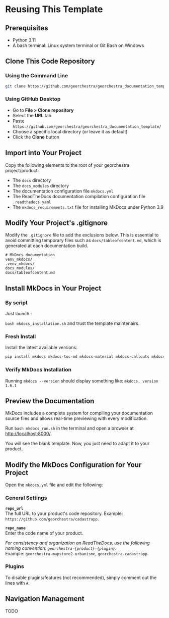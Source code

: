 # Reusing This Template

## Prerequisites

- Python 3.11
- A bash terminal: Linux system terminal or Git Bash on Windows

## Clone This Code Repository

### Using the Command Line

```bash
git clone https://github.com/georchestra/georchestra_documentation_template.git
```

### Using GitHub Desktop

- Go to **File > Clone repository**
- Select the **URL** tab
- Paste `https://github.com/georchestra/georchestra_documentation_template/`
- Choose a specific local directory (or leave it as default)
- Click the **Clone** button

## Import into Your Project

Copy the following elements to the root of your georchestra project/product:

- The `docs` directory
- The `docs_modules` directory
- The documentation configuration file `mkdocs.yml`
- The ReadTheDocs documentation compilation configuration file `.readthedocs.yaml`
- The `mkdocs_requirements.txt` file for installing MkDocs under Python 3.9

## Modify Your Project's .gitignore

Modify the `.gitignore` file to add the exclusions below. This is essential to avoid committing temporary files such as `docs/tableofcontent.md`, which is generated at each documentation build.

```
# MkDocs documentation
venv_mkdocs/
.venv_mkdocs/
docs_modules/
docs/tableofcontent.md
```

## Install MkDocs in Your Project

### By script

Just launch :

`bash mkdocs_installation.sh` and trust the template maintenairs.

### Fresh Install

Install the latest available versions:

```bash
pip install mkdocs mkdocs-toc-md mkdocs-material mkdocs-callouts mkdocs-git-revision-date-localized-plugin
```

### Verify MkDocs Installation

Running `mkdocs --version` should display something like: `mkdocs, version 1.6.1`

## Preview the Documentation

MkDocs includes a complete system for compiling your documentation source files and allows real-time previewing with every modification.

Run `bash mkdocs_run.sh` in the terminal and open a browser at [http://localhost:8000/](http://localhost:8000/).

You will see the blank template. Now, you just need to adapt it to your product.

## Modify the MkDocs Configuration for Your Project

Open the `mkdocs.yml` file and edit the following:

### General Settings

**`repo_url`**  
The full URL to your product's code repository. Example: `https://github.com/georchestra/cadastrapp`.

**`repo_name`**  
Enter the code name of your product.

*For consistency and organization on ReadTheDocs, use the following naming convention: `georchestra-{product}-{plugin}`*.  
Example: `georchestra-mapstore2-urbanisme`, `georchestra-cadastrapp`.

### Plugins

To disable plugins/features (not recommended), simply comment out the lines with `#`.

## Navigation Management

TODO